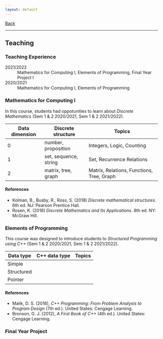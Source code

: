 ```yaml
---
layout: default
---
```


[Back](/index.md)
* * *

## Teaching

### Teaching Experience
<dl>
<dt>2021/2022</dt>
  <dd>Mathematics for Computing I, Elements of Programming, Final Year Project I</dd>
<dt>2020/2021</dt>
  <dd>Mathematics for Computing I, Elements of Programming</dd>
</dl>

### Mathematics for Computing I
In this course, students had oppotunities to learn about *Discrete Mathematics* (Sem 1 & 2 2020/2021, Sem 1 & 2 2021/2022).

| Data dimension | Discrete structure | Topics |
| --- | --- | --- |
| 0 | number, proposition | Integers, Logic, Counting |
| 1 | set, sequence, string | Set, Recurrence Relations |
| 2 | matrix, tree, graph | Matrix, Relations, Functions, Tree, Graph |

#### References
- Kolman, B., Busby, R., Ross, S. (2018) *Discrete mathematical structures*. 6th ed. NJ: Pearson Prentice Hall.
- Rosen, K. (2018) *Discrete Mathematics and Its Applications*. 8th ed. NY: McGraw Hill.

### Elements of Programming
This course was designed to introduce students to *Structured Programming using C++* (Sem 1 & 2 2020/2021, Sem 1 & 2 2021/2022).

| Data type | C++ data type | Topics |
| --- | --- | --- |
| Simple | | |
| Structured | | |
| Pointer | | |

#### References
- Malik, D. S. (2018), *C++ Programming: From Problem Analysis to Program Design* (7th ed.). United States: Cengage Learning.
- Bronson, G. J. (2012), *A First Book of C++* (4th ed.). United States: Cengage Learning.

### Final Year Project
